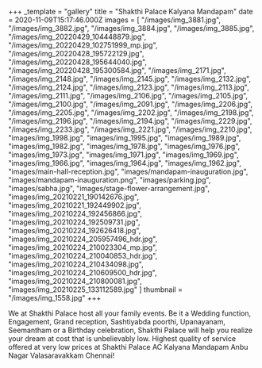 +++
_template = "gallery"
title = "Shakthi Palace Kalyana Mandapam"
date = 2020-11-09T15:17:46.000Z
images = [
  "/images/img_3881.jpg",
  "/images/img_3882.jpg",
  "/images/img_3884.jpg",
  "/images/img_3885.jpg",
  "/images/img_20220429_104448879.jpg",
  "/images/img_20220429_102751999_mp.jpg",
  "/images/img_20220428_195722129.jpg",
  "/images/img_20220428_195644040.jpg",
  "/images/img_20220428_195300584.jpg",
  "/images/img_2171.jpg",
  "/images/img_2148.jpg",
  "/images/img_2145.jpg",
  "/images/img_2132.jpg",
  "/images/img_2124.jpg",
  "/images/img_2123.jpg",
  "/images/img_2113.jpg",
  "/images/img_2111.jpg",
  "/images/img_2106.jpg",
  "/images/img_2105.jpg",
  "/images/img_2100.jpg",
  "/images/img_2091.jpg",
  "/images/img_2206.jpg",
  "/images/img_2205.jpg",
  "/images/img_2202.jpg",
  "/images/img_2198.jpg",
  "/images/img_2196.jpg",
  "/images/img_2194.jpg",
  "/images/img_2229.jpg",
  "/images/img_2233.jpg",
  "/images/img_2221.jpg",
  "/images/img_2210.jpg",
  "images/img_1998.jpg",
  "images/img_1995.jpg",
  "images/img_1989.jpg",
  "images/img_1982.jpg",
  "images/img_1978.jpg",
  "images/img_1976.jpg",
  "images/img_1973.jpg",
  "images/img_1971.jpg",
  "images/img_1969.jpg",
  "images/img_1966.jpg",
  "images/img_1964.jpg",
  "images/img_1962.jpg",
  "images/main-hall-reception.jpg",
  "images/mandapam-inauguration.jpg",
  "images/mandapam-inauguration.png",
  "images/parking.jpg",
  "images/sabha.jpg",
  "images/stage-flower-arrangement.jpg",
  "images/img_20210221_190142676.jpg",
  "images/img_20210221_192449902.jpg",
  "images/img_20210224_192456866.jpg",
  "images/img_20210224_192509731.jpg",
  "images/img_20210224_192626418.jpg",
  "images/img_20210224_205957496_hdr.jpg",
  "images/img_20210224_210023304_mp.jpg",
  "images/img_20210224_210040853_hdr.jpg",
  "images/img_20210224_210434098.jpg",
  "images/img_20210224_210609500_hdr.jpg",
  "images/img_20210224_210800081.jpg",
  "images/img_20210225_133112589.jpg"
]
thumbnail = "/images/img_1558.jpg"
+++

We at Shakthi Palace host all your family events. Be it a Wedding function, Engagement, Grand reception, Sashtiyabda poorthi, Upanayanam, Seemantham or a Birthday celebration, Shakthi Palace will help you realize your dream at cost that is unbelievably low. Highest quality of service offered at very low prices at Shakthi Palace AC Kalyana Mandapam Anbu Nagar Valasaravakkam Chennai!
